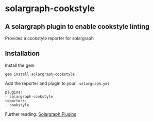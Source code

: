 # solargraph-cookstyle

## A solargraph plugin to enable cookstyle linting

Provides a cookstyle reporter for solargraph

## Installation

Install the gem

`gem install solargraph-cookstyle`

Add the reporter and plugin to your `.solargraph.yml`

```
plugins:
- solargraph-cookstyle
reporters:
- cookstyle
```

Further reading: [Solargraph Plugins](https://solargraph.org/guides/plugins)
